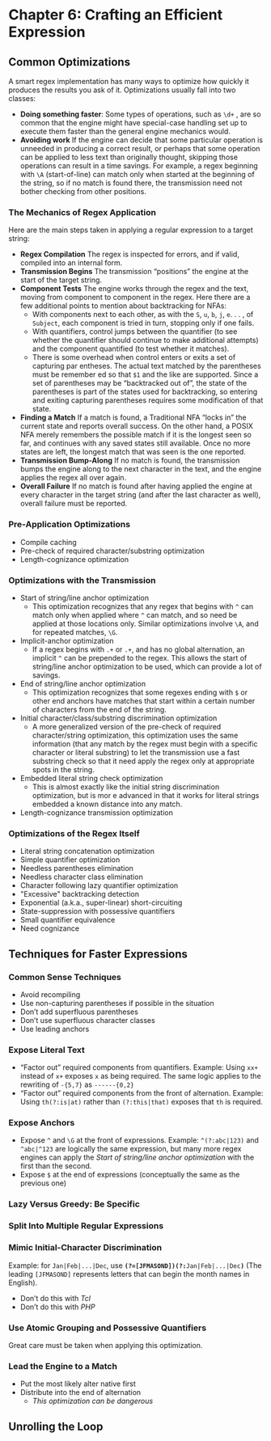 # Chapter 6: Crafting an Efficient Expression

## Common Optimizations

A smart regex implementation has many ways to optimize how quickly it produces the results you ask of it. Optimizations usually fall into two classes:

- **Doing something faster**: Some types of operations, such as `\d+` , are so common that the engine might have special-case handling set up to execute them faster than the general engine mechanics would.
- **Avoiding work** If the engine can decide that some particular operation is unneeded in producing a correct result, or perhaps that some operation can be applied to less text than originally thought, skipping those operations can result in a time savings. For example, a regex beginning with `\A` (start-of-line) can match only when started at the beginning of the string, so if no match is found there, the transmission need not bother checking from other positions.

### The Mechanics of Regex Application

Here are the main steps taken in applying a regular expression to a target string:

- **Regex Compilation** The regex is inspected for errors, and if valid, compiled into an internal form.
- **Transmission Begins** The transmission “positions” the engine at the start of the target string.
- **Component Tests** The engine works through the regex and the text, moving from component to component in the regex. Here there are a few additional points to mention about backtracking for NFAs:
  * With components next to each other, as with the `S`, `u`, `b`, `j`, `e`. . . , of `Subject`, each component is tried in turn, stopping only if one fails.
  * With quantifiers, control jumps between the quantifier (to see whether the quantifier should continue to make additional attempts) and the component quantified (to test whether it matches).
  * There is some overhead when control enters or exits a set of capturing par entheses. The actual text matched by the parentheses must be remember ed so that `$1` and the like are supported. Since a set of parentheses may be “backtracked out of”, the state of the parentheses is part of the states used for backtracking, so entering and exiting capturing parentheses requires some modification of that state.
- **Finding a Match** If a match is found, a Traditional NFA “locks in” the current state and reports overall success. On the other hand, a POSIX NFA merely remembers the possible match if it is the longest seen so far, and continues with any saved states still available. Once no more states are left, the longest match that was seen is the one reported.
- **Transmission Bump-Along** If no match is found, the transmission bumps the engine along to the next character in the text, and the engine applies the regex all over again.
- **Overall Failure** If no match is found after having applied the engine at every character in the target string (and after the last character as well), overall failure must be reported.

### Pre-Application Optimizations

- Compile caching
- Pre-check of required character/substring optimization
- Length-cognizance optimization

### Optimizations with the Transmission

- Start of string/line anchor optimization
  * This optimization recognizes that any regex that begins with `^` can match only when applied where `^` can match, and so need be applied at those locations only. Similar optimizations involve `\A`, and for repeated matches, `\G`.
- Implicit-anchor optimization
  * If a regex begins with `.+` or `.+`, and has no global alternation, an implicit `^` can be prepended to the regex. This allows the start of string/line anchor optimization to be used, which can provide a lot of savings.
- End of string/line anchor optimization
  * This optimization recognizes that some regexes ending with `$` or other end anchors have matches that start within a certain number of characters from the end of the string.
- Initial character/class/substring discrimination optimization
  * A more generalized version of the pre-check of required character/string optimization, this optimization uses the same information (that any match by the regex must begin with a specific character or literal substring) to let the transmission use a fast substring check so that it need apply the regex only at appropriate spots in the string.
- Embedded literal string check optimization
  * This is almost exactly like the initial string discrimination optimization, but is mor e advanced in that it works for literal strings embedded a known distance into any match.
- Length-cognizance transmission optimization

### Optimizations of the Regex Itself
- Literal string concatenation optimization
- Simple quantifier optimization
- Needless parentheses elimination
- Needless character class elimination
- Character following lazy quantifier optimization
- "Excessive" backtracking detection
- Exponential (a.k.a., super-linear) short-circuiting
- State-suppression with possessive quantifiers
- Small quantifier equivalence
- Need cognizance

## Techniques for Faster Expressions

### Common Sense Techniques

- Avoid recompiling
- Use non-capturing parentheses if possible in the situation
- Don’t add superfluous parentheses
- Don’t use superfluous character classes
- Use leading anchors

### Expose Literal Text

- “Factor out” required components from quantifiers. Example: Using `xx+` instead of `x+` exposes `x` as being required. The same logic applies to the rewriting of `-{5,7}` as `------{0,2}`
- “Factor out” required components from the front of alternation. Example: Using `th(?:is|at)` rather than `(?:this|that)` exposes that `th` is required.

### Expose Anchors

- Expose `^` and `\G` at the front of expressions. Example: `^(?:abc|123)` and  `^abc|^123` are logically the same expression, but many more
regex engines can apply the *Start of string/line anchor optimization* with the first than the second.
- Expose `$` at the end of expressions (conceptually the same as the previous one)

### Lazy Versus Greedy: Be Specific

### Split Into Multiple Regular Expressions

### Mimic Initial-Character Discrimination

Example: for `Jan|Feb|...|Dec`, use **`(?=[JFMASOND])(?:`**`Jan|Feb|...|Dec`**`)`** (The leading `[JFMASOND]` represents letters that can begin the month names in
English).

- Don’t do this with *Tcl*
- Don’t do this with *PHP*

### Use Atomic Grouping and Possessive Quantifiers

Great care must be taken when applying this optimization.

### Lead the Engine to a Match

- Put the most likely alter native first
- Distribute into the end of alternation
  + *This optimization can be dangerous*

## Unrolling the Loop
